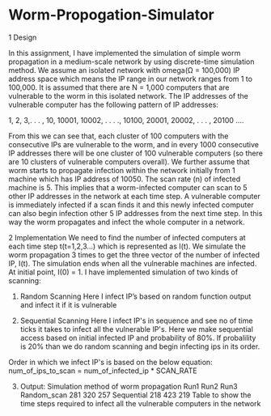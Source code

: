 # Worm-Propogation-Simulator

1 Design 

In this assignment, I have implemented the simulation of simple worm propagation in a medium-scale 
network by using discrete-time simulation method. We assume an isolated network with omega(Ω = 
100,000) IP address space which means the IP range in our network ranges from 1 to 100,000. It is 
assumed that there are N = 1,000 computers that are vulnerable to the worm in this isolated network. 
The IP addresses of the vulnerable computer has the following pattern of IP addresses: 

1, 2, 3,. . . , 10, 
10001, 10002, . . . ., 10100, 
20001, 20002, . . . , 20100
....

From this we can see that, each cluster of 100 computers with the consecutive IPs are vulnerable to the 
worm, and in every 1000 consecutive IP addresses there will be one cluster of 100 vulnerable computers 
(so there are 10 clusters of vulnerable computers overall). We further assume that worm starts to 
propagate infection within the network initially from 1 machine which has IP address of 10050. The scan 
rate (n) of infected machine is 5. This implies that a worm-infected computer can scan to 5 other IP 
addresses in the network at each time step. A vulnerable computer is immediately infected if a scan 
finds it and this newly infected computer can also begin infection other 5 IP addresses from the next 
time step. In this way the worm propagates and infect the whole computer in a network.


2 Implementation 
We need to find the number of infected computers at each time step t(t=1,2,3...) which is represented 
as I(t). We simulate the worm propagation 3 times to get the three vector of the number of infected IP, 
I(t). The simulation ends when all the vulnerable machines are infected. At initial point, I(0) = 1. I have 
implemented simulation of two kinds of scanning:

1) Random Scanning
Here I infect IP’s based on random function output and infect it if it is vulnerable

2) Sequential Scanning
Here I infect IP's in sequence and see no of time ticks it takes to infect all the vulnerable IP's. Here we make sequential access based on initial infected IP and probability of 80%. If probalility is 20% than we do random scanning and begin infecting ips in its order.

Order in which we infect IP's is based on the below equation:
num_of_ips_to_scan = num_of_infected_ip * SCAN_RATE

3. Output:
Simulation method of worm propagation
              Run1 Run2 Run3
Random_scan   281 320 257
Sequential    218 423 219
Table to show the time steps required to infect all the vulnerable computers in the network

